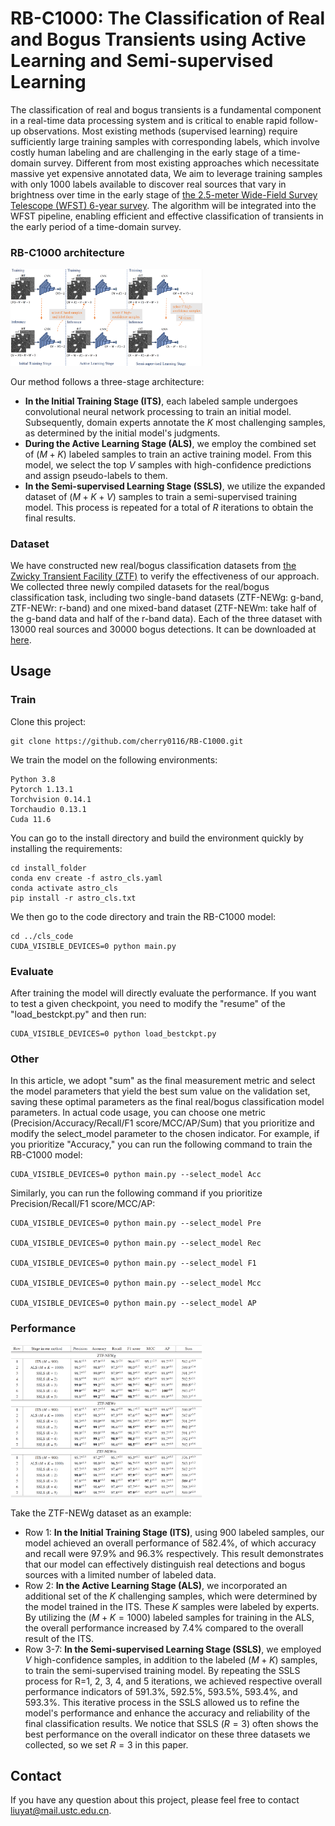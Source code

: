 # RB-C1000: The Classification of Real and Bogus Transients using Active Learning and Semi-supervised Learning

The classification of real and bogus transients is a fundamental component in a real-time data processing system and is critical to enable rapid follow-up observations. Most existing methods (supervised learning) require sufficiently large training samples with corresponding labels, which involve costly human labeling and are challenging in the early stage of a time-domain survey. Different from most existing approaches which necessitate massive yet expensive annotated data, We aim to leverage training samples with only 1000 labels available to discover real sources that vary in brightness over time in the early stage of [the 2.5-meter Wide-Field Survey Telescope (WFST) 6-year survey](https://arxiv.org/abs/2306.07590). The algorithm will be integrated into the WFST pipeline, enabling efficient and effective classification of transients in the early period of a time-domain survey.

### RB-C1000 architecture

<img src="picture/pipeline.png" alt="vis2" style="zoom:30%;" />

Our method follows a three-stage architecture:    
- **In the Initial Training Stage (ITS)**, each labeled sample undergoes convolutional neural network processing to train an initial model. Subsequently, domain experts annotate the $K$ most challenging samples, as determined by the initial model's judgments.   
- **During the Active Learning Stage (ALS)**, we employ the combined set of $(M+K)$ labeled samples to train an active training model. From this model, we select the top $V$ samples with high-confidence predictions and assign pseudo-labels to them.   
- **In the Semi-supervised Learning Stage (SSLS)**, we utilize the expanded dataset of $(M+K+V)$ samples to train a semi-supervised training model. This process is repeated for a total of $R$ iterations to obtain the final results.  

### Dataset

We have constructed new real/bogus classification datasets from [the Zwicky Transient Facility (ZTF)](https://arxiv.org/abs/1902.01932) to verify the effectiveness of our approach. We collected three newly compiled datasets for the real/bogus classification task, including two single-band datasets (ZTF-NEWg: g-band, ZTF-NEWr: r-band) and one mixed-band dataset (ZTF-NEWm: take half of the g-band data and half of the r-band data). Each of the three dataset with 13000 real sources and 30000 bogus detections. It can be downloaded at [here](https://drive.google.com/drive/folders/18zGGfTP13CqnD3J5aQBtE4zszDUSgldg?usp=sharing).

## Usage
### Train

Clone this project:

    git clone https://github.com/cherry0116/RB-C1000.git

We train the model on the following environments:

    Python 3.8
    Pytorch 1.13.1
    Torchvision 0.14.1 
    Torchaudio 0.13.1
    Cuda 11.6

You can go to the install directory and build the environment quickly by installing the requirements:

    cd install_folder
    conda env create -f astro_cls.yaml
    conda activate astro_cls
    pip install -r astro_cls.txt

We then go to the code directory and train the RB-C1000 model:
    
    cd ../cls_code
    CUDA_VISIBLE_DEVICES=0 python main.py

### Evaluate

After training the model will directly evaluate the performance. If you want to test a given checkpoint, you need to modify the "resume" of the "load_bestckpt.py" and then run:

    CUDA_VISIBLE_DEVICES=0 python load_bestckpt.py

### Other
In this article, we adopt "sum" as the final measurement metric and select the model parameters that yield the best sum value on the validation set, saving these optimal parameters as the final real/bogus classification model parameters. In actual code usage, you can choose one metric (Precision/Accuracy/Recall/F1 score/MCC/AP/Sum) that you prioritize and modify the select_model parameter to the chosen indicator.
For example, if you prioritize "Accuracy," you can run the following command to train the RB-C1000 model:

    CUDA_VISIBLE_DEVICES=0 python main.py --select_model Acc

Similarly, you can run the following command if you prioritize Precision/Recall/F1 score/MCC/AP:

    CUDA_VISIBLE_DEVICES=0 python main.py --select_model Pre
    
    CUDA_VISIBLE_DEVICES=0 python main.py --select_model Rec
    
    CUDA_VISIBLE_DEVICES=0 python main.py --select_model F1

    CUDA_VISIBLE_DEVICES=0 python main.py --select_model Mcc

    CUDA_VISIBLE_DEVICES=0 python main.py --select_model AP

### Performance

<img src="picture/performance.png" alt="vis2" style="zoom:30%;" />

Take the ZTF-NEWg dataset as an example:

- Row 1: **In the Initial Training Stage (ITS)**, using 900 labeled samples, our model achieved an overall performance of 582.4\%, of which accuracy and recall were 97.9\% and 96.3\% respectively. This result demonstrates that our model can effectively distinguish real detections and bogus sources with a limited number of labeled data.
- Row 2: **In the Active Learning Stage (ALS)**, we incorporated an additional set of the $K$ challenging samples, which were determined by the model trained in the ITS. These $K$ samples were labeled by experts. By utilizing the $(M+K=1000)$ labeled samples for training in the ALS, the overall performance increased by 7.4\% compared to the overall result of the ITS.
- Row 3-7: **In the Semi-supervised Learning Stage (SSLS)**, we employed $V$ high-confidence samples, in addition to the labeled $(M+K)$ samples, to train the semi-supervised training model. By repeating the SSLS process for R=1, 2, 3, 4, and 5 iterations, we achieved respective overall performance indicators of 591.3\%, 592.5\%, 593.5\%, 593.4\%, and 593.3\%. This iterative process in the SSLS allowed us to refine the model's performance and enhance the accuracy and reliability of the final classification results. We notice that SSLS $(R = 3)$ often shows the best performance on the overall indicator on these three datasets we collected, so we set $R = 3$ in this paper.

## Contact

If you have any question about this project, please feel free to contact liuyat@mail.ustc.edu.cn.